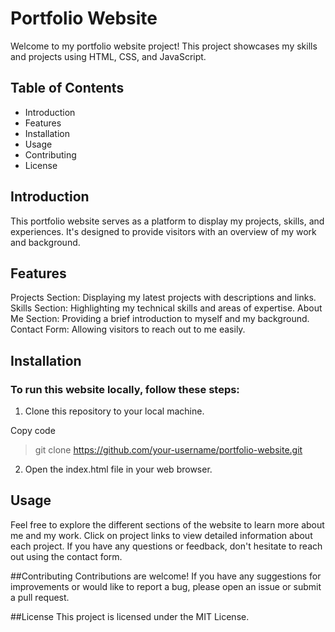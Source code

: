
# Portfolio Website
Welcome to my portfolio website project! This project showcases my skills and projects using HTML, CSS, and JavaScript.

## Table of Contents
* Introduction
* Features
* Installation
* Usage
* Contributing
* License
## Introduction
This portfolio website serves as a platform to display my projects, skills, and experiences. It's designed to provide visitors with an overview of my work and background.

## Features
Projects Section: Displaying my latest projects with descriptions and links.
Skills Section: Highlighting my technical skills and areas of expertise.
About Me Section: Providing a brief introduction to myself and my background.
Contact Form: Allowing visitors to reach out to me easily.
## Installation
### To run this website locally, follow these steps:

1. Clone this repository to your local machine.


Copy code
> git clone https://github.com/your-username/portfolio-website.git

2. Open the index.html file in your web browser.
## Usage
Feel free to explore the different sections of the website to learn more about me and my work. Click on project links to view detailed information about each project. If you have any questions or feedback, don't hesitate to reach out using the contact form.

##Contributing
Contributions are welcome! If you have any suggestions for improvements or would like to report a bug, please open an issue or submit a pull request.

##License
This project is licensed under the MIT License.
